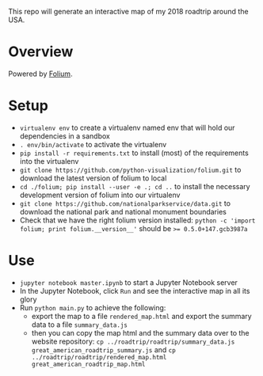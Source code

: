 This repo will generate an interactive map of my 2018 roadtrip around the USA.

# Overview

Powered by [Folium](https://github.com/python-visualization/folium).

# Setup

* `virtualenv env` to create a virtualenv named env that will hold our dependencies in a sandbox
* `. env/bin/activate` to activate the virtualenv
* `pip install -r requirements.txt` to install (most) of the requirements into the virtualenv
* `git clone https://github.com/python-visualization/folium.git` to download the latest version of folium to local
* `cd ./folium; pip install --user -e .; cd ..` to install the necessary development version of folium into our virtualenv
* `git clone https://github.com/nationalparkservice/data.git` to download the national park and national monument boundaries
* Check that we have the right folium version installed: `python -c 'import folium; print folium.__version__'` should be `>= 0.5.0+147.gcb3987a`

# Use

* `jupyter notebook master.ipynb` to start a Jupyter Notebook server
* In the Jupyter Notebook, click `Run` and see the interactive map in all its glory
* Run `python main.py` to achieve the following:
  - export the map to a file `rendered_map.html` and export the summary data to a file `summary_data.js`
  - then you can copy the map html and the summary data over to the website repository: `cp ../roadtrip/roadtrip/summary_data.js great_american_roadtrip_summary.js` and `cp ../roadtrip/roadtrip/rendered_map.html great_american_roadtrip_map.html`
